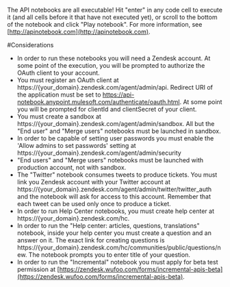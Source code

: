 The API notebooks are all executable! Hit "enter" in any code cell to execute it (and all cells before it that have not executed yet), or scroll to the bottom of the notebook and click "Play notebook". For more information, see [http://apinotebook.com](http://apinotebook.com).

#Considerations

- In order to run these notebooks you will need a Zendesk account. At some point of the execution, you will be prompted to authorize the OAuth client to your account.
- You must register an OAuth client at https://{your_domain}.zendesk.com/agent/admin/api. Redirect URI of the application must be set to https://api-notebook.anypoint.mulesoft.com/authenticate/oauth.html. At some point you will be prompted for clientId and clientSecret of your client.
- You must create a sandbox at https://{your_domain}.zendesk.com/agent/admin/sandbox. All but the "End user" and "Merge users" notebooks must be launched in sandbox.
- In order to be capable of setting user passwords you must enable the 'Allow admins to set passwords' setting at https://{your_domain}.zendesk.com/agent/admin/security
- "End users" and "Merge users" notebooks must be launched with production account, not with sandbox.
- The "Twitter" notebook consumes tweets to produce tickets. You must link you Zendesk account with your Twitter account at https://{your_domain}.zendesk.com/agent/admin/twitter/twitter_auth and the notebook will ask for access to this account. Remember that each tweet can be used only once to produce a ticket.
- In order to run Help Center notebooks, you must create help center at https://{your_domain}.zendesk.com/hc.
- In order to run the "Help center: articles, questions, translations" notebook, inside your help center you must create a question and an answer on it. The exact link for creating questions is https://{your_domain}.zendesk.com/hc/communities/public/questions/new. The notebook prompts you to enter title of your question.
- In order to run the "Incremental" notebook you must apply for beta test permission at [https://zendesk.wufoo.com/forms/incremental-apis-beta](https://zendesk.wufoo.com/forms/incremental-apis-beta).
